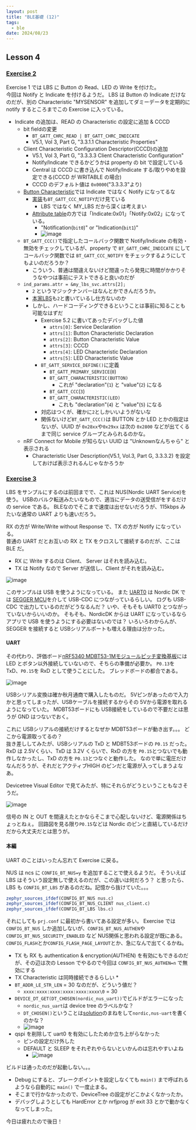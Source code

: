 ```yaml
---
layout: post
title: "BLE基礎 (12)"
tags:
  - ble
date: 2024/08/23
---
```


## Lesson 4 

### [Exercise 2](https://academy.nordicsemi.com/courses/bluetooth-low-energy-fundamentals/lessons/lesson-4-bluetooth-le-data-exchange/topic/blefund-lesson-4-exercise-2/)

Exercise 1 では LBS に Button の Read、LED の Write を付けた。  
今回は Notify と Indicate を付けるようだ。
LBS は Button の Indicate だけなのだが、別の Characteristic "MYSENSOR" を追加してダミーデータを定期的に notify するところまでこの Exercise に入っている。

* Indicate の追加は、READ の Characteristic の設定に追加 & CCCD
  * bit fieldの変更
    * `BT_GATT_CHRC_READ | BT_GATT_CHRC_INDICATE`
    * V5.1, Vol 3, Part G, "3.3.1.1 Characteristic Properties"
  * Client Characteristic Configuration Descriptor(CCCD)の追加
    * V5.1, Vol 3, Part G, "3.3.3.3 Client Characteristic Configuration"
    * Notify/Indicate できるかどうかは property の bit で設定している
    * Central は CCCD に書き込んで Notify/Indicate する/取りやめを設定できる(CCCD が WRITABLE の場合)
    * CCCD のデフォルト値は `0x0000`("3.3.3.3"より)
  * [Button Characteristic](https://docs.nordicsemi.com/bundle/ncs-2.6.1/page/nrf/libraries/bluetooth_services/services/lbs.html#button_characteristic_00001524-1212-efde-1523-785feabcd123)では Indicate ではなく Notify になってるな
    * [実装](https://github.com/nrfconnect/sdk-nrf/blob/v2.6.1/subsys/bluetooth/services/lbs.c#L38)も`BT_GATT_CCC_NOTIFY`だけ見ている
      * LBS ではなく MY_LBS だから深くは考えまい
    * [Attribute table](https://academy.nordicsemi.com/courses/bluetooth-low-energy-fundamentals/lessons/lesson-4-bluetooth-le-data-exchange/topic/attribute-table/)の方では「Indicate:0x01」「Notify:0x02」になっている。
      * "Notification(`bit0`)" or "Indication(`bit1`)" 
      * ![image](20240822a-1.png)
  * `BT_GATT_CCC()`で指定したコールバック関数で Notify/Indicate の有効・無効をチェックしているが、property で `BT_GATT_CHRC_INDICATE` にしてコールバック関数では `BT_GATT_CCC_NOTIFY` をチェックするようにしてもよいのだろうか？
    * こういう、普通は間違えないけど間違ったら発見に時間がかかりそうなやつは事前にテストできると良いのだが
  * `ind_params.attr = &my_lbs_svc.attrs[2];`
    * `2` というマジックナンバーはなんとかできんだろうか。
    * [本家LBS](https://github.com/nrfconnect/sdk-nrf/blob/v2.6.1/subsys/bluetooth/services/lbs.c#L132)も`2`と書いているし仕方ないのか
    * しかし、ハードコーディングできるということは事前に知ることも可能なはずだ
      * Exercise 5.2 に書いてあったデバッグした値
        * `attrs[0]`: Service Declaration
        * `attrs[1]`: Button Characteristic Declaration
        * `attrs[2]`: Button Characteristic Value
        * `attrs[3]`: CCCD
        * `attrs[4]`: LED Characteristic Declaration
        * `attrs[5]`: LED Characteristic Value
      * `BT_GATT_SERVICE_DEFINE()`に定義
        * `BT_GATT_PRIMARY_SERVICE`(`0`)
        * `BT_GATT_CHARACTERISTIC(BUTTON)`
          * これが "declaration"(`1`) と "value"(`2`) になる
        * `BT_GATT_CCC`(`3`)
        * `BT_GATT_CHARACTERISTIC(LED)`
          * これも "declaration"(`4`) と "value"(`5`) になる
      * 対応はつくが、確かに`2`としかいいようがないな
      * 関係ないけど`BT_GATT_CCC()`は BUTTON とか LED とかの指定はないが、UUID が `0x28xx`や`0x29xx` は次の `0x2800` などが出てくるまで同じ service グループとみられるのかな。
  * nRF Connect for Mobile が知らない UUID は "Unknownなんちゃら" と表示される
    * Characteristic User Description(V5.1, Vol.3, Part G, 3.3.3.2) を設定しておけば表示されるんじゃなかろうか

### [Exercise 3](https://academy.nordicsemi.com/courses/bluetooth-low-energy-fundamentals/lessons/lesson-4-bluetooth-le-data-exchange/topic/blefund-lesson-4-exercise-3/)

LBS をサンプルにするのは前回までで、これは NUS(Nordic UART Service)を使う。
USBのバルク転送みたいなもので、適当にデータの送受信がをするだけの service である。
BLEなのでそこまで速度は出せないだろうが、115kbps みたいな通常の UART よりも速いだろう。

RX の方が Write/Write without Response で、TX の方が Notify になっている。  
普通の UART だとお互いの RX と TX をクロスして接続するのだが、ここは BLE だ。

* RX に Write するのは Client、 Server はそれを読み込む。
* TX は Notify なので Server が送信し、Client がそれを読み込む。

![image](20240822a-4.png)

このサンプルは USB を使うようになっている。
また [UART0](https://docs.nordicsemi.com/bundle/ug_nrf5340_dk/page/UG/dk/vir_com_port.html) は Nordic DK では [SEGGER MCU](https://docs.nordicsemi.com/bundle/ug_nrf5340_dk/page/UG/dk/if_mcu.html)を介して USB-CDC につながっているらしい。
ログも USB-CDC で出力しているのだがどうなるんだ？ 
いや、そもそも UART0 とつながっていないからいいのか。
そもそも、NordicDK からは UART になっているならアプリで USB を使うようにする必要はないのでは？ 
いろいろわからんが、SEGGER を接続すると USBシリアルポートも増える理由は分かった。

#### UART

その代わり、評価ボード[nRF5340 MDBT53-1Mモジュールピッチ変換基板](https://www.switch-science.com/products/8658)には LED とボタン以外接続していないので、そちらの準備が必要か。
`P0.13`を TxD、`P0.15`を RxD として使うことにした。
ブレッドボードの都合である。

![image](20240822a-2.png)

USBシリアル変換は確か秋月通商で購入したものだ。
5Vピンがあったので入力かと思ってしまったが、USBケーブルを接続するからその 5Vから電源を取れるようになっていた。
MDBT53ボードにも USB接続をしているので不要だとは思うが GND はつないでおく。

これに USBシリアルの接続だけするとなぜか MDBT53ボードが動き出す。。。
どこから電源取ってるの？  
抜き差ししてみたが、USBシリアルの TxD と MDBT53ボードの `P0.15` だった。
RxD は 2.5Vくらい、TxD は 3.2V くらいで、RxD の方を `P0.15`とつないでも動作しなかったし、TxD の方を `P0.13`とつなぐと動作した。
なので単に電圧だけなんだろうが、それだとアクティブHIGH のピンだと電源が入ってしまうよなあ。

Devicetree Visual Editor で見てみたが、特にそれらがどうということもなさそうだ。

![image](20240822a-3.png)

信号の IN と OUT を間違えたとかならそこまで心配しないけど、電源関係はちょっとねぇ。
回路図を見る限り`P0.15`などは Nordic のピンと直結しているだけだから大丈夫だとは思うが。

#### 本編

UART のことはいったん忘れて Exercise に戻る。

NUS は ncs に `CONFIG_BT_NUS=y` を追加することで使えるようだ。
そういえば LBS はそういう設定無しで使えるのだが、この違いは何だろう？
と思ったら、LBS も `CONFIG_BT_LBS` があるのだね。記憶から抜けていた。。。

```cmake
zephyr_sources_ifdef(CONFIG_BT_NUS nus.c)
zephyr_sources_ifdef(CONFIG_BT_NUS_CLIENT nus_client.c)
zephyr_sources_ifdef(CONFIG_BT_LBS lbs.c)
```

それにしても `prj.conf` に最初から書いてある設定が多い。
Exercise では `CONFIG_BT_NUS` しか追加しないが、`CONFIG_BT_NUS_AUTHEN`や`CONFIG_BT_NUS_SECURITY_ENABLED` など NUS関係と思われる設定が既にある。
`CONFIG_FLASH`とか`CONFIG_FLASH_PAGE_LAYOUT`とか、急になんで出てくるかね。

* TX も RX も authentication & encryption(AUTHEN) を有効にもできるのだが、その辺は次の Lesson でやるので今回は `CONFIG_BT_NUS_AUTHEN=n` で無効にする
* TX Characteristic は同時接続できるらしい
  * 
* `BT_ADDR_LE_STR_LEN` = 30 なのだが、どういう値だ？
  * `xxxx:xxxx:xxxx:xxxx:xxxx:xxxx\0` = 30
* `DEVICE_DT_GET(DT_CHOSEN(nordic_nus_uart))`でビルドがエラーになった
  * `nordic_nus_uart`は device tree のラベルかな？
  * `DT_CHOSEN()`ということは[solution](https://github.com/NordicDeveloperAcademy/bt-fund/blob/main/lesson4/blefund_less4_exer3_solution/boards/nrf52840dongle_nrf52840.overlay#L10)のまねをして`nordic,nus-uart`を書くのかな？
  * ![image](20240822a-5.png)
* qspi を削除して uart0 を有効にしたためか立ち上がらなかった
  * ピンの設定だけ外した
  * DEFAULT と SLEEP をそれぞれやらないといかんのは忘れやすいよね
    * ![image](20240822a-6.png)

ビルドは通ったのだが起動しない。。。

* Debug にすると、ブレークポイントを設定しなくても `main()` まで呼ばれるようなら自動的に `main()` で一度止まる。
* そこまで行かなかったので、DeviceTree の設定がどこかよくなかったか。
* デバッグしようとしても HardError とか nrfjprog が exit 33 とかで動かなくなってしまった。

今日は疲れたので後日！
